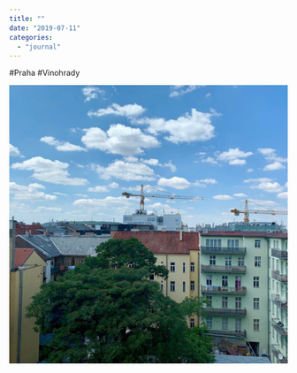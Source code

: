 ```yaml
---
title: ""
date: "2019-07-11"
categories: 
  - "journal"
---
```


#Praha #Vinohrady

![](images/d357f2c04a.jpg)
